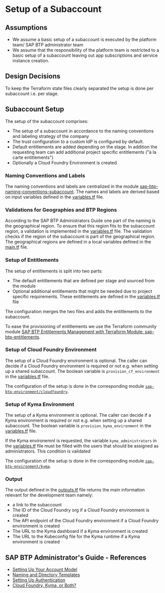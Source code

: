 # Setup of a Subaccount

## Assumptions

- We assume a basic setup of a subaccount is executed by the platform team/ SAP BTP administrator team
- We assume that the responsibility of the platform team is restricted to a basic setup of a subaccount leaving out app subscriptions and service instance creation.

## Design Decisions

To keep the Terraform state files clearly separated the setup is done per subaccount i.e. per stage.

## Subaccount Setup

The setup of the subaccount comprises:

- The setup of a subaccount in accordance to the naming conventions and labeling strategy of the company
- The trust configuration to a custom IdP is configured by default.
- Default entitlements are added depending on the stage. In addition the requesting team can add additional project specific entitlements ("à la carte entitlements")
- Optionally a Cloud Foundry Environment is created

### Naming Conventions and Labels

The naming conventions and labels are centralized in the module [sap-btp-naming-conventions-subaccount](../../modules/sap-btp-naming-conventions-subaccount/README.md). The names and labels are derived based on input variables defined in the [variables.tf](./variables.tf) file.

### Validations for Geographies and BTP Regions

According to the SAP BTP Administrators Guide one part of the naming is the geographical region. To ensure that this region fits to the subaccount region, a validation is implemented in the [variables.tf](./variables.tf) file. The validation checks if the region of the subaccount is part of the geographical region. The geographical regions are defined in a local variables defined in the [main.tf](main.tf) file.

### Setup of Entitlements

The setup of entitlements is split into two parts:

- The default entitlements that are defined per stage and sourced from the module [](../../modules/sap-btp-subaccount-default-entitlements/README.md)
- Optional additional entitlements that might be needed due to project specific requirements. These entitlements are defined in the [variables.tf](./variables.tf) file

The configuration merges the two files and adds the entitlements to the subaccount.

To ease the provisioning of entitlements we use the Terraform community module [SAP BTP Entitlements Management with Terraform Module: sap-btp-entitlements](https://registry.terraform.io/modules/aydin-ozcan/sap-btp-entitlements/btp/latest).

### Setup of Cloud Foundry Environment

The setup of a Cloud Foundry environment is optional. The caller can decide if a Cloud Foundry environment is required or not e.g. when setting up a shared subaccount. The boolean variable is `provision_cf_environment` in the [variables.tf](./variables.tf) file.

The configuration of the setup is done in the corresponding module [`sap-btp-environment/cloudfoundry`](../../modules/sap-btp-environment/cloudfoundry/README.md).

### Setup of Kyma Environment

The setup of a Kyma environment is optional. The caller can decide if a Kyma environment is required or not e.g. when setting up a shared subaccount. The boolean variable is `provision_kyma_environment` in the [variables.tf](./variables.tf) file.

If the Kyma environemnt is requested, the variable `kyma_administrators` in the [variables.tf](./variables.tf) file must be filled with the users that should be assigned as administrators. This condition is validated

The configuration of the setup is done in the corresponding module [`sap-btp-environment/kyma`](../../modules/sap-btp-environment/kyma/README.md).

### Output

The output defined in the [outputs.tf](./outputs.tf) file returns the main information relevant for the development team namely:

- a link to the subaccount
- The ID of the Cloud Foundry org if a Cloud Foundry environment is created
- The API endpoint of the Cloud Foundry environment if a Cloud Foundry environment is created
- The URL to the Kyma dashboard if a Kyma environment is created
- The URL to the Kubeconfig file for the Kyma runtime if a Kyma environment is created

## SAP BTP Administrator's Guide - References

- [Setting Up Your Account Model](https://help.sap.com/docs/btp/btp-admin-guide/setting-up-your-account-model)
- [Naming and Directory Templates](https://help.sap.com/docs/btp/btp-admin-guide/naming-directory-templates)
- [Setting Up Authentication](https://help.sap.com/docs/btp/btp-admin-guide/setting-up-authentication)
- [Cloud Foundry, Kyma, or Both?](https://help.sap.com/docs/btp/btp-admin-guide/cloudfoundry-kyma-or-both)
